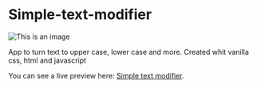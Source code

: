 # Simple-text-modifier
![This is an image](https://i.imgur.com/wnmo3Gq.jpeg)

App to turn text to upper case, lower case and more. Created whit vanilla css, html and javascript

You can see a live preview here: [Simple text modifier](https://rafaseoanes.github.io/Simple-text-modifier/).
